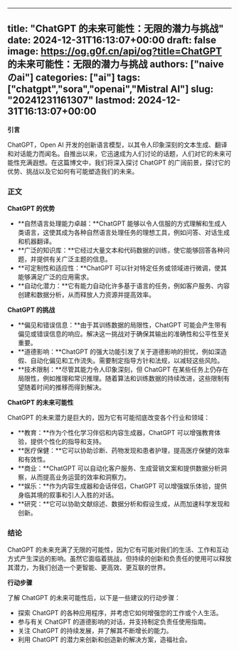 
---
title: "ChatGPT 的未来可能性：无限的潜力与挑战"
date: 2024-12-31T16:13:07+00:00
draft: false
image: https://og.g0f.cn/api/og?title=ChatGPT 的未来可能性：无限的潜力与挑战
authors: ["naiveのai"]
categories: ["ai"]
tags: ["chatgpt","sora","openai","Mistral AI"]
slug: "20241231161307"
lastmod: 2024-12-31T16:13:07+00:00
---
**引言**

ChatGPT，Open AI 开发的创新语言模型，以其令人印象深刻的文本生成、翻译和对话能力而闻名。自推出以来，它迅速成为人们讨论的话题，人们对它的未来可能性充满遐想。在这篇博文中，我们将深入探讨 ChatGPT 的广阔前景，探讨它的优势、挑战以及它如何有可能塑造我们的未来。

### 正文

**ChatGPT 的优势**

* **自然语言处理能力卓越：**ChatGPT 能够以令人信服的方式理解和生成人类语言，这使其成为各种自然语言处理任务的理想工具，例如问答、对话生成和机器翻译。
* **广泛的知识库：**它经过大量文本和代码数据的训练，使它能够回答各种问题，并提供有关广泛主题的信息。
* **可定制性和适应性：**ChatGPT 可以针对特定任务或领域进行微调，使其能够满足广泛的应用需求。
* **自动化潜力：**它有能力自动化许多基于语言的任务，例如客户服务、内容创建和数据分析，从而释放人力资源并提高效率。

**ChatGPT 的挑战**

* **偏见和错误信息：**由于其训练数据的局限性，ChatGPT 可能会产生带有偏见或错误信息的响应。解决这一挑战对于确保其输出的准确性和公平性至关重要。
* **道德影响：**ChatGPT 的强大功能引发了关于道德影响的担忧，例如深造假、自动化偏见和工作流失。需要制定指导方针和法规，以减轻这些风险。
* **技术限制：**尽管其能力令人印象深刻，但 ChatGPT 在某些任务上仍存在局限性，例如推理和常识推理。随着算法和训练数据的持续改进，这些限制有望随着时间的推移而得到解决。

**ChatGPT 的未来可能性**

ChatGPT 的未来潜力是巨大的，因为它有可能彻底改变各个行业和领域：

* **教育：**作为个性化学习伴侣和内容生成器，ChatGPT 可以增强教育体验，提供个性化的指导和支持。
* **医疗保健：**它可以协助诊断、药物发现和患者护理，提高医疗保健的效率和有效性。
* **商业：**ChatGPT 可以自动化客户服务、生成营销文案和提供数据分析洞察，从而提高业务运营的效率和洞察力。
* **娱乐：**作为内容生成器和会话伴侣，ChatGPT 可以增强娱乐体验，提供身临其境的叙事和引人入胜的对话。
* **研究：**它可以协助文献综述、数据分析和假设生成，从而加速科学发现和创新。

### 结论

ChatGPT 的未来充满了无限的可能性，因为它有可能对我们的生活、工作和互动方式产生深远的影响。虽然它面临着挑战，但持续的创新和负责任的使用可以释放其潜力，为我们创造一个更智能、更高效、更互联的世界。

**行动步骤**

了解 ChatGPT 的未来可能性后，以下是一些建议的行动步骤：

* 探索 ChatGPT 的各种应用程序，并考虑它如何增强您的工作或个人生活。
* 参与有关 ChatGPT 的道德影响的对话，并支持制定负责任使用指南。
* 关注 ChatGPT 的持续发展，并了解其不断增长的能力。
* 利用 ChatGPT 的潜力来创新和创造新的解决方案，造福社会。